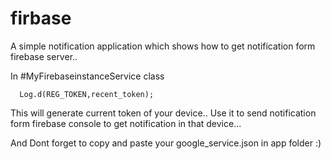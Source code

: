 # firbase
A simple notification application which shows how to get notification form firebase server..

In #MyFirebaseinstanceService class
      
      Log.d(REG_TOKEN,recent_token);

This will generate current token of your device.. Use it to send notification form firebase console to get notification in that device...

And Dont forget to copy and paste your google_service.json in app folder :) 
